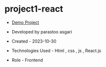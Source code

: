 # project1-react

- [Demo Project]()

- Developed by parastoo asgari

- Created - 2023-10-30

- Technologies Used - Html , css , js , React.js

- Role - Frontend



